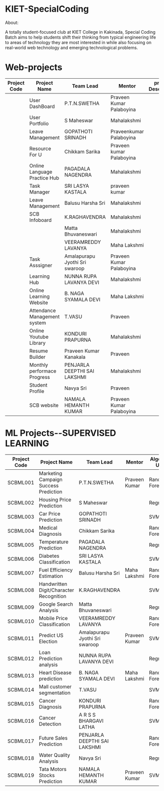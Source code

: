 # KIET-SpecialCoding

About:

   A totally student-focused club at KIET College in Kakinada, Special Coding Batch aims to help students shift their thinking from typical engineering life to areas of technology they are most interested in while also focusing on real-world web technology and emerging technological problems.
   
# Web-projects

  
| Project Code | Project Name    | Team Lead | Mentor | project Description | Status
| ----------- | ----------- | --------------- | ----- | -------------------  | ---------- |
|             |    User DashBoard        |  P.T.N.SWETHA  | Praveen Kumar Palaboyina    |                       | Completed |
|             |   User Portfolio          |  S Maheswar  | Mahalakshmi    |                       | Completed |
|             |   Leave Management        | GOPATHOTI SRINADH   | Praveenkumar Palaboyina   |                       | Completed |
|             |   Resource For U          | Chikkam Sarika    |   Praveen kumar Palaboyina    |                       | Completed |
|             |   Online Language Practice Hub          | PAGADALA NAGENDRA   |  Mahalakshmi     |                       | Completed |
|             |   Task Manager          | SRI LASYA KASTALA    | praveen kumar     |                       | Completed |
|             |  Leave Management          | Balusu Harsha Sri     |   Mahalakshmi    |                       | Completed |
|             | SCB Infoboard          | K.RAGHAVENDRA        |Mahalakshmi     |                       |Completed |
|             |             | Matta Bhuvaneswari  |  Mahalakshmi    |                       |  Completed |
|             |             | VEERAMREDDY LAVANYA    |  Maha Lakshmi     |                       |  Completed |
|             |      Task Asssigner     | Amalapurapu Jyothi Sri swaroop     | Praveen  Kumar Palaboyina   |           |      Completed |      
|             |     Learning Hub        | NUNNA RUPA LAVANYA DEVI   |  Mahalakshmi  |                       |Completed |
|             |    Online Learning Website         | B. NAGA SYAMALA DEVI    |   Maha Lakshmi    |                       | Completed |
|             |   Attendance Management system          | T.VASU   |    Praveen    |                       | Completed |
|             |   Online Youtube Library          |  KONDURI PRAPURNA    | Mahalakshmi   |                       | Completed |
|             |   Resume Builder         | Praveen Kumar Kanakala   |  Praveen   |                       | Completed |
|             |    Monthly performace Progress         | PENJARLA DEEPTHI SAI LAKSHMI   | Mahalakshmi    |                       |  Completed |
|             |   Student Profile          | Navya Sri   |  Praveen   |                       |  Completed |
|             |      SCB website       | NAMALA HEMANTH KUMAR   | Praveen Kumar Palaboyina     |                       |  Onprogress |

   
# ML Projects--SUPERVISED LEARNING

| Project Code | Project Name                             | Team Lead                 | Mentor           | Algorithm Used      | Status   |
|--------------|------------------------------------------|--------------------------|------------------|---------------------|----------|
| SCBML001     | Marketing Campaign Success Prediction    | P.T.N.SWETHA             | Praveen Kumar    | Random Forest       | on hold  |
| SCBML002     | Housing Price Prediction                 | S Maheswar               |                  | Regression          | On hold  |
| SCBML003     | Car Price Prediction                     | GOPATHOTI SRINADH         |                  | SVM                 | on hold  |
| SCBML004     | Medical Diagnosis                         | Chikkam Sarika           |                  | Random Forest       | on hold  |
| SCBML005     | Temperature Prediction                    | PAGADALA NAGENDRA        |                  | Regression          | on hold  |
| SCBML006     | Diabetes Classification                   | SRI LASYA KASTALA        |                  | SVM                 | on hold  |
| SCBML007     | Fuel Efficiency Estimation                | Balusu Harsha Sri        | Maha Lakshmi     | Random Forest       | on hold  |
| SCBML008     | Handwritten Digit/Character Recognition  | K.RAGHAVENDRA            |                  | SVM                 | on hold  |
| SCBML009     | Google Search Analysis                    | Matta Bhuvaneswari       |                  | Regression          | on hold  |
| SCBML010     | Mobile Price Classification               | VEERAMREDDY LAVANYA      |                  | Random Forest       | on hold  |
| SCBML011     | Predict US Election                       | Amalapurapu Jyothi Sri swaroop | Praveen Kumar | SVM                 | on hold  |
| SCBML012     | Loan Prediction analysis                  | NUNNA RUPA LAVANYA DEVI   |                  | Regression          | on hold  |
| SCBML013     | Heart Disease prediction                   | B. NAGA SYAMALA DEVI     | Maha Lakshmi     | Random Forest       | on hold  |
| SCBML014     | Mall customer segmentation                 | T.VASU                   |                  | SVM                 | on hold  |
| SCBML015     | Cancer Diagnosis                           | KONDURI PRAPURNA         |                  | Random Forest       | on hold  |
| SCBML016     | Cancer Detection                           | A R S S BHARGAVI LATHA   |                  | SVM                 | on hold  |
| SCBML017     | Future Sales Prediction                    | PENJARLA DEEPTHI SAI LAKSHMI |              | Random Forest       | on hold  |
| SCBML018     | Water Quality Analysis                     | Navya Sri                |                  | Regression          | on hold  |
| SCBML019     | Tata Motors Stocks Prediction              | NAMALA HEMANTH KUMAR     | Praveen Kumar    | SVM                 | on hold  |

